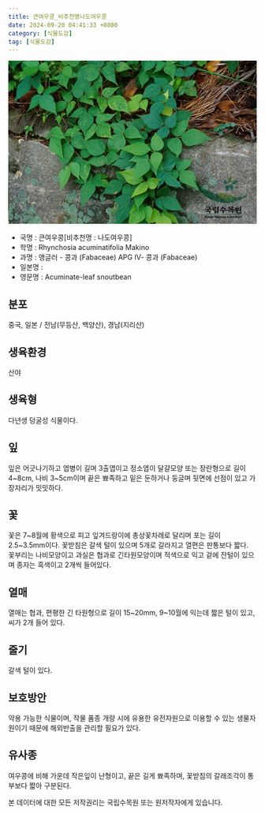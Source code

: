 ```yaml
---
title: 큰여우콩_비추천명나도여우콩
date: 2024-09-20 04:41:33 +0800
category: [식물도감]
tag: [식물도감]
---
```




![큰여우콩[비추천명 : 나도여우콩]](/assets/img/fileUpload/plants/basic/Leguminosae/Rhynchosia/24053/24053_3_th2.jpg)
- 국명 : 큰여우콩[비추천명 : 나도여우콩]
- 학명 : Rhynchosia acuminatifolia Makino
- 과명 : 앵글러 - 콩과 (Fabaceae) APG Ⅳ- 콩과 (Fabaceae)
- 일본명 : 
- 영문명 : Acuminate-leaf snoutbean


## 분포
중국, 일본 / 전남(무등산, 백양산), 경남(지리산)
## 생육환경
산야
## 생육형
다년생 덩굴성 식물이다.
## 잎
잎은 어긋나기하고 엽병이 길며 3출엽이고 정소엽이 달걀모양 또는 장란형으로 길이 4~8cm, 나비 3~5cm이며 끝은 뾰족하고 밑은 둔하거나 둥글며 뒷면에 선점이 있고 가장자리가 밋밋하다.
## 꽃
꽃은 7~8월에 황색으로 피고 잎겨드랑이에 총상꽃차례로 달리며 포는 길이 2.5~3.5mm이다. 꽃받침은 갈색 털이 있으며 5개로 갈라지고 열편은 판통보다 짧다. 꽃부리는 나비모양이고 과실은 협과로 긴타원모양이며 적색으로 익고 겉에 잔털이 있으며 종자는 흑색이고 2개씩 들어있다.
## 열매
열매는 협과, 편평한 긴 타원형으로 길이 15~20mm, 9~10월에 익는데 짧은 털이 있고, 씨가 2개 들어 있다.
## 줄기
갈색 털이 있다.
## 보호방안
약용 가능한 식물이며, 작물 품종 개량 시에 유용한 유전자원으로 이용할 수 있는 생물자원이기 때문에 해외반출을 관리할 필요가 있다.
## 유사종
여우콩에 비해 가운데 작은잎이 난형이고, 끝은 길게 뾰족하며, 꽃받침의 갈래조각이 통부보다 짧아 구분된다. 






본 데이터에 대한 모든 저작권리는 국립수목원 또는 원저작자에게 있습니다.
